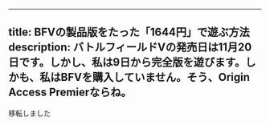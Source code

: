 
---
title: BFVの製品版をたった「1644円」で遊ぶ方法
description: バトルフィールドVの発売日は11月20日です。しかし、私は9日から完全版を遊びます。しかも、私はBFVを購入していません。そう、Origin Access Premierならね。
---

移転しました
